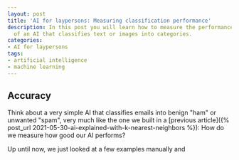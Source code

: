 ```yaml
---
layout: post
title: 'AI for laypersons: Measuring classification performance'
description: In this post you will learn how to measure the performance
  of an AI that classifies text or images into categories.
categories:
- AI for laypersons
tags:
- artificial intelligence
- machine learning
---
```

<!--
- Performance metrics
  - accuracy instead of manual inspection
  - importance of a train/test split
  - error types: TP, TN, FP, FN
  - precition/recall to distinguish between error types
  - sensitivity/specificity
  - f-measure
  - confusion matrix
-->

## Accuracy

Think about a very simple AI that classifies emails into benign "ham" or unwanted "spam", very much like the one we built in a [previous article]({% post_url 2021-05-30-ai-explained-with-k-nearest-neighbors %}):
How do we measure how good our AI performs?

Up until now, we just looked at a few examples manually and 
